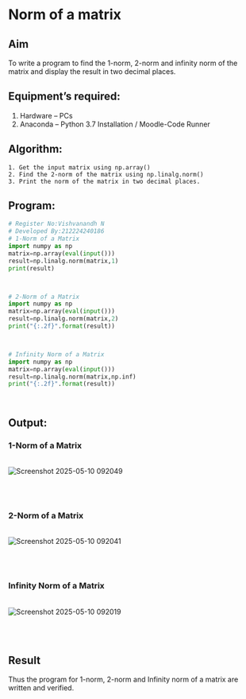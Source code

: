 # Norm of a matrix
## Aim
To write a program to find the 1-norm, 2-norm and infinity norm of the matrix and display the result in two decimal places.
## Equipment’s required:
1.	Hardware – PCs
2.	Anaconda – Python 3.7 Installation / Moodle-Code Runner
## Algorithm:
	1. Get the input matrix using np.array()   
    2. Find the 2-norm of the matrix using np.linalg.norm()
	3. Print the norm of the matrix in two decimal places.
## Program:
```Python
# Register No:Vishvanandh N
# Developed By:212224240186
# 1-Norm of a Matrix
import numpy as np
matrix=np.array(eval(input()))
result=np.linalg.norm(matrix,1)
print(result)



# 2-Norm of a Matrix
import numpy as np
matrix=np.array(eval(input())) 
result=np.linalg.norm(matrix,2)
print("{:.2f}".format(result))



# Infinity Norm of a Matrix
import numpy as np
matrix=np.array(eval(input())) 
result=np.linalg.norm(matrix,np.inf)
print("{:.2f}".format(result)) 




```
## Output:
### 1-Norm of a Matrix
<br>![Screenshot 2025-05-10 092049](https://github.com/user-attachments/assets/e1f9f434-a1bd-4b52-a1f1-549ff6d226c9)

<br>
<br>

### 2-Norm of a Matrix
<br>![Screenshot 2025-05-10 092041](https://github.com/user-attachments/assets/a3065c22-af28-400c-893e-b44c50673bf9)

<br>
<br>

### Infinity Norm of a Matrix
<br>![Screenshot 2025-05-10 092019](https://github.com/user-attachments/assets/21d522b5-83d8-40fa-b28f-747a0c7ca59e)

<br>
<br>

## Result
Thus the program for 1-norm, 2-norm and Infinity norm of a matrix are written and verified.
